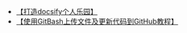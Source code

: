 * [【打造docsify个人乐园】](/README.md)
* [【使用GitBash上传文件及更新代码到GitHub教程】](/使用GitBash上传文件及更新代码到GitHub教程.md)


